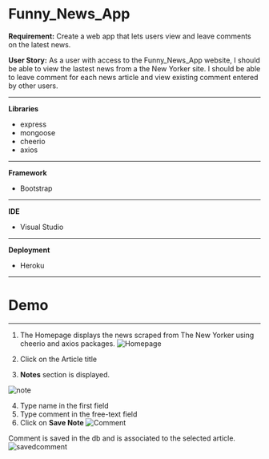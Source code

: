 # Funny_News_App

**Requirement:** 
Create a web app that lets users view and leave comments on the latest news. 

**User Story:** 
As a user with access to the Funny_News_App website, I should be able to view the lastest news from a the New Yorker site. I should be able to leave comment for each news article and view existing comment entered by other users. 

*****

**Libraries**
* express
* mongoose
* cheerio
* axios

****

**Framework**
* Bootstrap

****
**IDE**
* Visual Studio

****

**Deployment**
* Heroku

****
# Demo

****
1. The Homepage displays the news scraped from The New Yorker using cheerio and axios packages.
![Homepage](https://user-images.githubusercontent.com/47581926/61596165-a2380c80-abc5-11e9-81ad-0e2186e5722e.JPG)

2. Click on the Article title
3. **Notes** section is displayed. 

![note](https://user-images.githubusercontent.com/47581926/61596166-a2380c80-abc5-11e9-810d-6216e55d18f3.JPG)


4. Type name in the first field
5. Type comment in the free-text field
6. Click on **Save Note**
![Comment](https://user-images.githubusercontent.com/47581926/61596164-a2380c80-abc5-11e9-98ce-cca34b2819c4.JPG)


Comment is saved in the db and is associated to the selected article. 
![savedcomment](https://user-images.githubusercontent.com/47581926/61596367-1a073680-abc8-11e9-90cb-debdb20ade5b.JPG)

